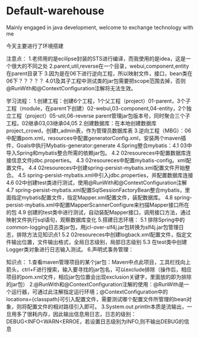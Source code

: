 # Default-warehouse
Mainly engaged in java development, welcome to exchange technology with me

今天主要进行了环境搭建

注意点：
1.老师用的是ecilipse封装的STS进行编译，而我使用的是idea，这是一个很大的不同之处
2.parent,util,reverse在一个目录，webui,component,entity在parent目录下
3.因为是在06下进行逆向工程，所以映射文件，接口，bean类在06下？？？？？
4.01及其子工程中测试类的jar包需要把scope范围去掉，否则@RunWith和@ContextConfiguration注解将无法生效。

学习流程：
1.创建工程：创建6个工程，1个父工程（project）01-parent，3个子工程（module，在parent下创建）02-webui,03-component,04-entity，2个独立工程（project）05-util,06-reverse
  parent管理jar包版本号，同时聚合三个子工程。02继承03,03继承04,05
2.创建数据库：在本地创建数据库project_crowd，创建t_admin表，作为管理员数据库表
3.逆向工程（MBG）：06中配置pom.xml，resources中配置generatorConfig.xml，安装两个maven插件，Goals中执行Mybatis-generator:generate
4.Spring整合mybatis：4.1 03中导入Spring和mybatis整合所需的依赖jar包。
                    4.2 02resoureces中配置数据库连接信息文件jdbc.properties。 
                    4.3 02resoureces中配置mybatis-config。xml配置文件。
                    4.4 02resoureces中创建spring-persist-mybatis.xml配置文件开始整合。 
                    4.5 spring-persist-mybatis.xml中引入jdbc.properties，并配置数据库连接
                    4.6 02中创建test类进行测试，使用@RunWith和@ContextConfiguration注解
                    4.7 spring-persist-mybatis.xml配置SqlSessionFactoryBean整合mybatis，里面指定mybatis配置文件，指定Mapper.xml配置文件，装配数据库。
                    4.8 spring-persist-mybatis.xml中配置MapperScannerConfigure来扫描Mapper接口所在的包
                    4.9 创建的test类中进行测试，自动装配Mapper接口，调用接口方法，通过映射文件执行sql语句，观察数据库变化
5.搭建日志环境： 5.1 排除Spring中的common-logging日志类jar包，用jcl-over-slf4j.jar包转换为slf4j.jar包管理日志，排除方法见知识点1
               5.2 02resoureces中创建logback.xml配置文件，指定文件输出位置，文件输出格式，全局日志级别，局部日志级别
               5.3 在test类中创建Logger类对象进行日志输入测试。
6.声明式事务管理： 

知识点：
1.查看maven管理项目的某个jar包：Maven中点此项目，工具栏找向上箭头，ctrl+F进行搜索，输入要寻找的jar包名，可以exclude排除（操作后，相应项目的pom.xml文件，相应jar包位置会出现exclusion关键字，里面放的即为排除的jar包）
2.@RunWith和@ContextConfiguration注解的使用：@RunWith是一个运行器，可通过此注解指定运行环境；@ContextConfiguration中的locations={classpath}可引入配置文件，需要测试哪个配置文件所管理的bean对象，则将配置文件的相对路径引入即可。
3.System.out.println本质是流输出，一旦用多了很耗内存，因此输出信息用日志，日志的级别：DEBUG<INFO<WARN<ERROE，若设置日志级别为INFO,则不输出DEBUG的信息
